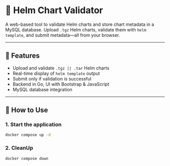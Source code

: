 # 🧪 Helm Chart Validator

A web-based tool to validate Helm charts and store chart metadata in a MySQL database. Upload `.tgz` Helm charts, validate them with `helm template`, and submit metadata—all from your browser.

---

## 🚀 Features

- Upload and validate `.tgz || .tar` Helm charts
- Real-time display of `helm template` output
- Submit only if validation is successful
- Backend in Go, UI with Bootstrap & JavaScript
- MySQL database integration

---

## 🐳 How to Use

### 1. Start the application

```bash
docker compose up -d
```

### 2. CleanUp 

```
docker compose down
```
